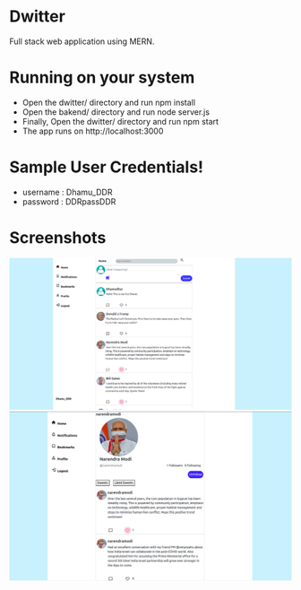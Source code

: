 # Dwitter
Full stack web application using MERN.
# Running on your system
* Open the dwitter/ directory and run npm install
* Open the bakend/ directory and run node server.js
* Finally, Open the dwitter/ directory and run npm start
* The app runs on http://localhost:3000
# Sample User Credentials!
* username : Dhamu_DDR
* password : DDRpassDDR
# Screenshots
![pic1](https://github.com/Dhamodhar-DDR/Dwitter/blob/master/public/readme_pic1.png)
![pic2](https://github.com/Dhamodhar-DDR/Dwitter/blob/master/public/readme_pic2.png)
